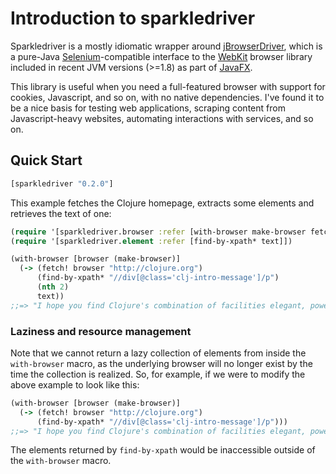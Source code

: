 # Introduction to sparkledriver

Sparkledriver is a mostly idiomatic wrapper
around
[jBrowserDriver](https://github.com/MachinePublishers/jBrowserDriver),
which is a pure-Java [Selenium](http://seleniumhq.org/)-compatible
interface to the [WebKit](https://webkit.org) browser library included
in recent JVM versions (>=1.8) as part
of
[JavaFX](http://docs.oracle.com/javase/8/javafx/get-started-tutorial/jfx-overview.htm#JFXST784).

This library is useful when you need a full-featured browser with
support for cookies, Javascript, and so on, with no native
dependencies. I've found it to be a nice basis for testing web
applications, scraping content from Javascript-heavy websites,
automating interactions with services, and so on.

## Quick Start

``` clojure
[sparkledriver "0.2.0"]
```

This example fetches the Clojure homepage, extracts some elements and
retrieves the text of one:

``` clojure
(require '[sparkledriver.browser :refer [with-browser make-browser fetch!]])
(require '[sparkledriver.element :refer [find-by-xpath* text]])

(with-browser [browser (make-browser)]
  (-> (fetch! browser "http://clojure.org")
      (find-by-xpath* "//div[@class='clj-intro-message']/p")
      (nth 2)
      text))
;;=> "I hope you find Clojure's combination of facilities elegant, powerful, practical and fun to use."
```

### Laziness and resource management

Note that we cannot return a lazy collection of elements from inside
the `with-browser` macro, as the underlying browser will no longer
exist by the time the collection is realized. So, for example, if we
were to modify the above example to look like this:

``` clojure
(with-browser [browser (make-browser)]
  (-> (fetch! browser "http://clojure.org")
      (find-by-xpath* "//div[@class='clj-intro-message']/p")))
;;=> "I hope you find Clojure's combination of facilities elegant, powerful, practical and fun to use."
```

The elements returned by `find-by-xpath` would be inaccessible outside
of the `with-browser` macro.
